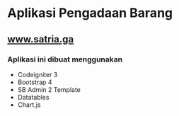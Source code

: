 # Aplikasi Pengadaan Barang<br/>
## www.satria.ga<br/>

### Aplikasi ini dibuat menggunakan
- Codeigniter 3
- Bootstrap 4
- SB Admin 2 Template
- Datatables
- Chart.js

